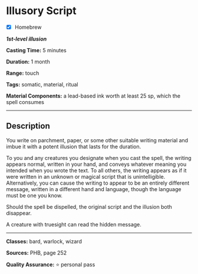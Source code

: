 # Illusory Script

- [x] Homebrew

***1st-level illusion***

**Casting Time:** 5 minutes

**Duration:** 1 month

**Range:** touch

**Tags:** somatic, material, ritual

**Material Components:** a lead-based ink worth at least 25 sp, which the spell consumes

---

## Description
You write on parchment, paper, or some other suitable writing material and imbue it with a potent illusion that lasts for the duration.

To you and any creatures you designate when you cast the spell, the writing appears normal, written in your hand, and conveys whatever meaning you intended when you wrote the text.
To all others, the writing appears as if it were written in an unknown or magical script that is unintelligible.
Alternatively, you can cause the writing to appear to be an entirely different message, written in a different hand and language, though the language must be one you know.

Should the spell be dispelled, the original script and the illusion both disappear.

A creature with truesight can read the hidden message.

---

**Classes:** bard, warlock, wizard

**Sources:** PHB, page 252

**Quality Assurance:** :star: personal pass
